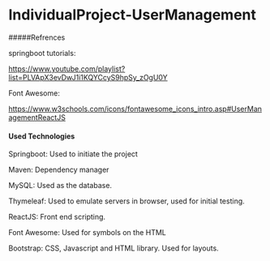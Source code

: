 ﻿# IndividualProject-UserManagement
#####Refrences

springboot tutorials:

https://www.youtube.com/playlist?list=PLVApX3evDwJ1i1KQYCcyS9hpSy_zOgU0Y

Font Awesome:

https://www.w3schools.com/icons/fontawesome_icons_intro.asp#UserManagementReactJS

#### Used Technologies
Springboot: Used to initiate the project

Maven: Dependency manager

MySQL: Used as the database.

Thymeleaf: Used to emulate servers in browser, used for initial testing.

ReactJS: Front end scripting.

Font Awesome: Used for symbols on the HTML

Bootstrap: CSS, Javascript and HTML library. Used for layouts.
